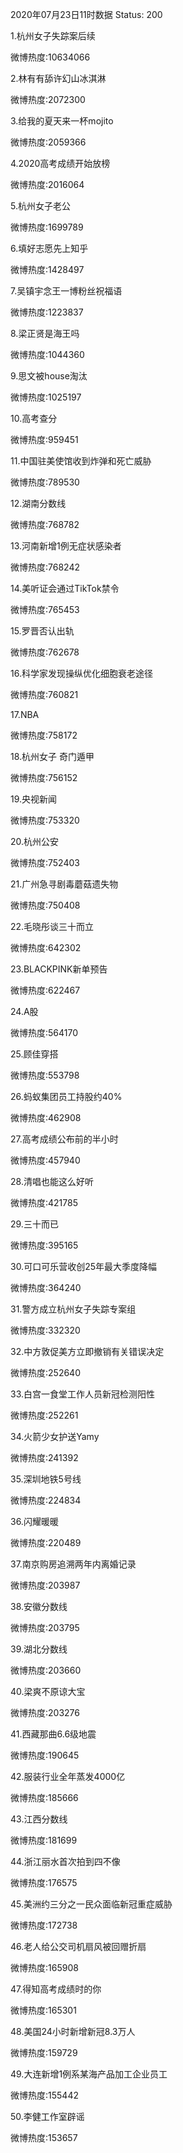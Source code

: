 2020年07月23日11时数据
Status: 200

1.杭州女子失踪案后续

微博热度:10634066

2.林有有舔许幻山冰淇淋

微博热度:2072300

3.给我的夏天来一杯mojito

微博热度:2059366

4.2020高考成绩开始放榜

微博热度:2016064

5.杭州女子老公

微博热度:1699789

6.填好志愿先上知乎

微博热度:1428497

7.吴镇宇念王一博粉丝祝福语

微博热度:1223837

8.梁正贤是海王吗

微博热度:1044360

9.思文被house淘汰

微博热度:1025197

10.高考查分

微博热度:959451

11.中国驻美使馆收到炸弹和死亡威胁

微博热度:789530

12.湖南分数线

微博热度:768782

13.河南新增1例无症状感染者

微博热度:768242

14.美听证会通过TikTok禁令

微博热度:765453

15.罗晋否认出轨

微博热度:762678

16.科学家发现操纵优化细胞衰老途径

微博热度:760821

17.NBA

微博热度:758172

18.杭州女子 奇门遁甲

微博热度:756152

19.央视新闻

微博热度:753320

20.杭州公安

微博热度:752403

21.广州急寻剧毒蘑菇遗失物

微博热度:750408

22.毛晓彤谈三十而立

微博热度:642302

23.BLACKPINK新单预告

微博热度:622467

24.A股

微博热度:564170

25.顾佳穿搭

微博热度:553798

26.蚂蚁集团员工持股约40%

微博热度:462908

27.高考成绩公布前的半小时

微博热度:457940

28.清唱也能这么好听

微博热度:421785

29.三十而已

微博热度:395165

30.可口可乐营收创25年最大季度降幅

微博热度:364240

31.警方成立杭州女子失踪专案组

微博热度:332320

32.中方敦促美方立即撤销有关错误决定

微博热度:252640

33.白宫一食堂工作人员新冠检测阳性

微博热度:252261

34.火箭少女护送Yamy

微博热度:241392

35.深圳地铁5号线

微博热度:224834

36.闪耀暖暖

微博热度:220489

37.南京购房追溯两年内离婚记录

微博热度:203987

38.安徽分数线

微博热度:203795

39.湖北分数线

微博热度:203660

40.梁爽不原谅大宝

微博热度:203276

41.西藏那曲6.6级地震

微博热度:190645

42.服装行业全年蒸发4000亿

微博热度:185666

43.江西分数线

微博热度:181699

44.浙江丽水首次拍到四不像

微博热度:176575

45.美洲约三分之一民众面临新冠重症威胁

微博热度:172738

46.老人给公交司机扇风被回赠折扇

微博热度:165908

47.得知高考成绩时的你

微博热度:165301

48.美国24小时新增新冠8.3万人

微博热度:159729

49.大连新增1例系某海产品加工企业员工

微博热度:155442

50.李健工作室辟谣

微博热度:153657

